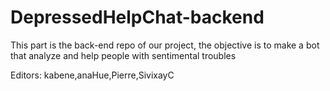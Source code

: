# DepressedHelpChat-backend
This part is the back-end repo of our project, the objective is to  make a bot that analyze and help people with sentimental troubles 

Editors: kabene,anaHue,Pierre,SivixayC
